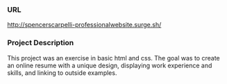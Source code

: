 ### **URL**  
http://spencerscarpelli-professionalwebsite.surge.sh/

### **Project Description**  
This project was an exercise in basic html and css. The goal was to create an online resume with a unique design, displaying work experience and skills, and linking to outside examples.


